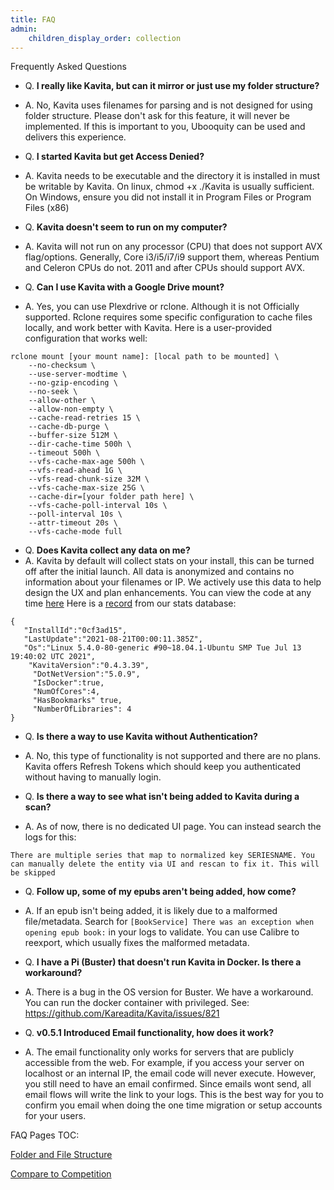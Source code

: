 ```yaml
---
title: FAQ
admin:
    children_display_order: collection
---
```


Frequently Asked Questions

* Q. **I really like Kavita, but can it mirror or just use my folder structure?** 
* A. No, Kavita uses filenames for parsing and is not designed for using folder structure. Please don't ask for this feature, it will never be implemented. If this is important to you, Ubooquity can be used and delivers this experience. 

* Q. **I started Kavita but get Access Denied?** 
* A. Kavita needs to be executable and the directory it is installed in must be writable by Kavita. On linux, chmod +x ./Kavita is usually sufficient. On Windows, ensure you did not install it in Program Files or Program Files (x86)

* Q. **Kavita doesn't seem to run on my computer?**
* A. Kavita will not run on any processor (CPU) that does not support AVX flag/options. Generally, Core i3/i5/i7/i9 support them, whereas Pentium and Celeron CPUs do not. 2011 and after CPUs should support AVX.

* Q. **Can I use Kavita with a Google Drive mount?**
* A. Yes, you can use Plexdrive or rclone. Although it is not Officially supported.
Rclone requires some specific configuration to cache files locally, and work better with Kavita. Here is a user-provided configuration that works well:
```
rclone mount [your mount name]: [local path to be mounted] \
	--no-checksum \
    --use-server-modtime \
    --no-gzip-encoding \
    --no-seek \
    --allow-other \
    --allow-non-empty \
    --cache-read-retries 15 \
    --cache-db-purge \
    --buffer-size 512M \
    --dir-cache-time 500h \
    --timeout 500h \
    --vfs-cache-max-age 500h \
    --vfs-read-ahead 1G \
    --vfs-read-chunk-size 32M \
    --vfs-cache-max-size 25G \
    --cache-dir=[your folder path here] \
    --vfs-cache-poll-interval 10s \
    --poll-interval 10s \
    --attr-timeout 20s \
    --vfs-cache-mode full
```

* Q. **Does Kavita collect any data on me?**
* A. Kavita by default will collect stats on your install, this can be turned off after the initial launch. All data is anonymized and contains no information about your filenames or IP. We actively use this data to help design the UX and plan enhancements. You can view the code at any time [here](https://github.com/Kareadita/KavitaStats) Here is a [record](https://github.com/Kareadita/KavitaStats/blob/main/KavitaStats/Entities/StatRecord.cs) from our stats database:
```
{
   "InstallId":"0cf3ad15",
   "LastUpdate":"2021-08-21T00:00:11.385Z",
   "Os":"Linux 5.4.0-80-generic #90~18.04.1-Ubuntu SMP Tue Jul 13 19:40:02 UTC 2021",
    "KavitaVersion":"0.4.3.39",
     "DotNetVersion":"5.0.9",
     "IsDocker":true,
     "NumOfCores":4,
     "HasBookmarks" true,
     "NumberOfLibraries": 4
}
```

* Q. **Is there a way to use Kavita without Authentication?**
* A. No, this type of functionality is not supported and there are no plans. Kavita offers Refresh Tokens which should keep you authenticated without having to manually login. 

* Q. **Is there a way to see what isn't being added to Kavita during a scan?**
* A. As of now, there is no dedicated UI page. You can instead search the logs for this:
```
There are multiple series that map to normalized key SERIESNAME. You can manually delete the entity via UI and rescan to fix it. This will be skipped
```
* Q. **Follow up, some of my epubs aren't being added, how come?**
* A. If an epub isn't being added, it is likely due to a malformed file/metadata. Search for `[BookService] There was an exception when opening epub book:` in your logs to validate. You can use Calibre to reexport, which usually fixes the malformed metadata.

* Q. **I have a Pi (Buster) that doesn't run Kavita in Docker. Is there a workaround?**
* A. There is a bug in the OS version for Buster. We have a workaround. You can run the docker container with privileged. See: https://github.com/Kareadita/Kavita/issues/821

* Q. **v0.5.1 Introduced Email functionality, how does it work?**
* A. The email functionality only works for servers that are publicly accessible from the web. For example, if you access your server on localhost or an internal IP, the email code will never execute. However, you still need to have an email confirmed. Since emails wont send, all email flows will write the link to your logs. This is the best way for you to confirm you email when doing the one time migration or setup accounts for your users. 

FAQ Pages TOC:

[Folder and File Structure](https://wiki.kavitareader.com/faq/folders-and-file-structure)

[Compare to Competition](https://wiki.kavitareader.com/faq/compare-to-competition)